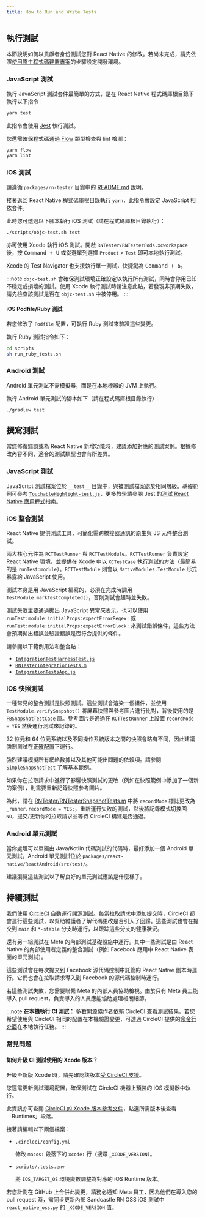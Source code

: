 ```yaml
---
title: How to Run and Write Tests
---
```


## 執行測試

本節說明如何以貢獻者身份測試您對 React Native 的修改。若尚未完成，請先依照[使用原生程式碼建置專案](/docs/environment-setup)的步驟設定開發環境。

### JavaScript 測試

執行 JavaScript 測試套件最簡單的方式，是在 React Native 程式碼庫根目錄下執行以下指令：

```bash
yarn test
```

此指令會使用 [Jest](https://jestjs.io) 執行測試。

您還需確保程式碼通過 [Flow](https://flowtype.org/) 類型檢查與 lint 檢測：

```bash
yarn flow
yarn lint
```

### iOS 測試

請遵循 `packages/rn-tester` 目錄中的 [README.md](https://github.com/facebook/react-native/blob/main/packages/rn-tester/README.md) 說明。

接著返回 React Native 程式碼庫根目錄執行 `yarn`，此指令會設定 JavaScript 相依套件。

此時您可透過以下腳本執行 iOS 測試（請在程式碼庫根目錄執行）：

```bash
./scripts/objc-test.sh test
```

亦可使用 Xcode 執行 iOS 測試。開啟 `RNTester/RNTesterPods.xcworkspace` 後，按 <kbd>Command + U</kbd> 或從選單列選擇 `Product` > `Test` 即可本地執行測試。

Xcode 的 Test Navigator 也支援執行單一測試，快捷鍵為 <kbd>Command + 6</kbd>。

:::note
`objc-test.sh` 會確保測試環境正確設定以執行所有測試，同時會停用已知不穩定或損壞的測試。使用 Xcode 執行測試時請注意此點，若發現非預期失敗，請先檢查該測試是否在 `objc-test.sh` 中被停用。
:::

#### iOS Podfile/Ruby 測試

若您修改了 `Podfile` 配置，可執行 Ruby 測試來驗證這些變更。

執行 Ruby 測試指令如下：

```bash
cd scripts
sh run_ruby_tests.sh
```

### Android 測試

Android 單元測試不需模擬器，而是在本地機器的 JVM 上執行。

執行 Android 單元測試的腳本如下（請在程式碼庫根目錄執行）：

```bash
./gradlew test
```

## 撰寫測試

當您修復錯誤或為 React Native 新增功能時，建議添加對應的測試案例。根據修改內容不同，適合的測試類型也會有所差異。

### JavaScript 測試

JavaScript 測試檔案位於 `__test__` 目錄中，與被測試檔案處於相同層級。基礎範例可參考 [`TouchableHighlight-test.js`][js-jest-test]，更多教學請參閱 Jest 的[測試 React Native 應用程式][jest-tutorial]指南。

[js-jest-test]: https://github.com/facebook/react-native/blob/main/Libraries/Components/Touchable/__tests__/TouchableHighlight-test.js

[jest-tutorial]: https://jestjs.io/docs/en/tutorial-react-native

### iOS 整合測試

React Native 提供測試工具，可簡化需跨橋接器通訊的原生與 JS 元件整合測試。

兩大核心元件為 `RCTTestRunner` 與 `RCTTestModule`。`RCTTestRunner` 負責設定 React Native 環境，並提供在 Xcode 中以 `XCTestCase` 執行測試的方法（最簡易的是 `runTest:module`）。`RCTTestModule` 則會以 `NativeModules.TestModule` 形式暴露給 JavaScript 使用。

測試本身是用 JavaScript 編寫的，必須在完成時調用 `TestModule.markTestCompleted()`，否則測試會超時並失敗。

測試失敗主要通過拋出 JavaScript 異常來表示。也可以使用 `runTest:module:initialProps:expectErrorRegex:` 或 `runTest:module:initialProps:expectErrorBlock:` 來測試錯誤條件，這些方法會預期拋出錯誤並驗證錯誤是否符合提供的條件。

請參閱以下範例用法和整合點：

- [`IntegrationTestHarnessTest.js`][f-ios-test-harness]
- [`RNTesterIntegrationTests.m`][f-ios-integration-tests]
- [`IntegrationTestsApp.js`][f-ios-integration-test-app]

[f-ios-test-harness]: https://github.com/facebook/react-native/blob/main/IntegrationTests/IntegrationTestHarnessTest.js

[f-ios-integration-tests]: https://github.com/facebook/react-native/blob/main/RNTester/RNTesterIntegrationTests/RNTesterIntegrationTests.m

[f-ios-integration-test-app]: https://github.com/facebook/react-native/blob/main/IntegrationTests/IntegrationTestsApp.js

### iOS 快照測試

一種常見的整合測試是快照測試。這些測試會渲染一個組件，並使用 `TestModule.verifySnapshot()` 將屏幕快照與參考圖片進行比對，背後使用的是 [`FBSnapshotTestCase`](https://github.com/facebook/ios-snapshot-test-case) 庫。參考圖片是通過在 `RCTTestRunner` 上設置 `recordMode = YES` 然後運行測試來記錄的。

32 位元和 64 位元系統以及不同操作系統版本之間的快照會略有不同，因此建議強制測試在[正確配置](https://github.com/facebook/react-native/blob/main/scripts/.tests.env)下運行。

強烈建議模擬所有網絡數據以及其他可能出問題的依賴項。請參閱 [`SimpleSnapshotTest`](https://github.com/facebook/react-native/blob/main/IntegrationTests/SimpleSnapshotTest.js) 了解基本範例。

如果你在拉取請求中進行了影響快照測試的更改（例如在快照範例中添加了一個新的案例），則需要重新記錄快照參考圖片。

為此，請在 [RNTester/RNTesterSnapshotTests.m](https://github.com/facebook/react-native/blob/136666e2e7d2bb8d3d51d599fc1384a2f68c43d3/RNTester/RNTesterIntegrationTests/RNTesterSnapshotTests.m#L29) 中將 `recordMode` 標誌更改為 `_runner.recordMode = YES;`，重新運行失敗的測試，然後將記錄模式切換回 `NO`，提交/更新你的拉取請求並等待 CircleCI 構建是否通過。

### Android 單元測試

當你處理可以單獨由 Java/Kotlin 代碼測試的代碼時，最好添加一個 Android 單元測試。Android 單元測試位於 `packages/react-native/ReactAndroid/src/test/`。

建議瀏覽這些測試以了解良好的單元測試應該是什麼樣子。

## 持續測試

我們使用 [CircleCI][config-circleci] 自動運行開源測試。每當拉取請求中添加提交時，CircleCI 都會運行這些測試，以幫助維護者了解代碼更改是否引入了回歸。這些測試也會在提交到 `main` 和 `*-stable` 分支時運行，以跟踪這些分支的健康狀況。

[config-circleci]: https://github.com/facebook/react-native/blob/main/.circleci/config.yml

還有另一組測試在 Meta 的內部測試基礎設施中運行。其中一些測試是由 React Native 的內部使用者定義的整合測試（例如 Facebook 應用中 React Native 表面的單元測試）。

這些測試會在每次提交到 Facebook 源代碼控制中託管的 React Native 副本時運行。它們也會在拉取請求導入到 Facebook 的源代碼控制時運行。

若這些測試失敗，您需要聯繫 Meta 的內部人員協助檢視。由於只有 Meta 員工能導入 pull request，負責導入的人員應能協助處理相關細節。

:::note
**在本機執行 CI 測試：**
多數開源協作者依賴 CircleCI 查看測試結果。若您希望使用與 CircleCI 相同的配置在本機驗證變更，可透過 CircleCI 提供的[命令行介面](https://circleci.com/docs/local-cli)在本地執行任務。
:::

### 常見問題

#### 如何升級 CI 測試使用的 Xcode 版本？

升級至新版 Xcode 時，請先確認該版本[受 CircleCI 支援](https://circleci.com/docs/testing-ios#supported-xcode-versions)。

您還需更新測試環境配置，確保測試在 CircleCI 機器上預裝的 iOS 模擬器中執行。

此資訊亦可查閱 [CircleCI 的 Xcode 版本參考文件](https://circleci.com/docs/2.0/testing-ios/#supported-xcode-versions)，點選所需版本後查看「Runtimes」段落。

接著請編輯以下兩個檔案：

- `.circleci/config.yml`

  修改 `macos:` 段落下的 `xcode:` 行（搜尋 `_XCODE_VERSION`）。

- `scripts/.tests.env`

  將 `IOS_TARGET_OS` 環境變數調整為對應的 iOS Runtime 版本。

若您計劃在 GitHub 上合併此變更，請務必通知 Meta 員工，因為他們在導入您的 pull request 時，需同步更新內部 Sandcastle RN OSS iOS 測試中 `react_native_oss.py` 的 `_XCODE_VERSION` 值。